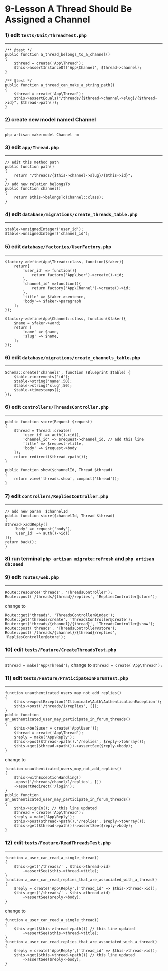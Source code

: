 9-Lesson A Thread Should Be Assigned a Channel
===
### 1) edit `tests/Unit/ThreadTest.php`
---
```
/** @test */
public function a_thread_belongs_to_a_channel()
{
    $thread = create('App\Thread');
    $this->assertInstanceOf('App\Channel', $thread->channel);
}

/** @test */
public function a_thread_can_make_a_string_path()
{
    $thread = create('App\Thread');
    $this->assertEquals("/threads/{$thread->channel->slug}/{$thread->id}", $thread->path());
}
```
### 2) create new model named Channel
---
`php artisan make:model Channel -m`

### 3) edit `app/Thread.php`
---
```
// edit this method path
public function path()
{
    return "/threads/{$this->channel->slug}/{$this->id}"; 
}
// add new relation belongsTo
public function channel()
{
    return $this->belongsTo(Channel::class);
}
```
### 4) edit `database/migrations/create_threads_table.php`
---
```
$table->unsignedInteger('user_id');
$table->unsignedInteger('channel_id');
```
### 5) edit `database/factories/UserFactory.php`
---
```
$factory->define(App\Thread::class, function($faker){
    return[
        'user_id' => function(){
            return factory('App\User')->create()->id;
        },
        'channel_id' =>function(){
            return factory('App\Channel')->create()->id;
        },
        'title' => $faker->sentence,
        'body'=> $faker->paragraph
    ];
});

$factory->define(App\Channel::class, function($faker){
    $name = $faker->word;
    return [
        'name' => $name,
        'slug' => $name,
    ];
});
```
### 6) edit `database/migrations/create_channels_table.php`
---
```
Schema::create('channels', function (Blueprint $table) {
    $table->increments('id');
    $table->string('name',50);
    $table->string('slug',50);
    $table->timestamps();
});
```
### 6) edit `controllers/ThreadsController.php`
---
```
public function store(Request $request)
{
    $thread = Thread::create([
        'user_id' => auth()->id(),
        'channel_id' => $request->channel_id, // add this line
        'title' => $request->title,
        'body' => $request->body
    ]);
    return redirect($thread->path());
}

public function show($channelId, Thread $thread)
{
    return view('threads.show', compact('thread'));
}
```
### 7) edit `controllers/RepliesController.php`
---
``` 
// add new param  $channelId
public function store($channelId, Thread $thread)
{  
$thread->addReply([
    'body' => request('body'),
    'user_id' => auth()->id()
]);
return back();
}
```
### 8) run terminal `php artisan migrate:refresh` and `php artisan db:seed`

### 9) edit `routes/web.php`
---
```
Route::resource('threads', 'ThreadsController');
Route::post('/threads/{thread}/replies', 'RepliesController@store');
```
change to
```
Route::get('threads', 'ThreadsController@index');
Route::get('threads/create', 'ThreadsController@create');
Route::get('threads/{channel}/{thread}', 'ThreadsController@show');
Route::post('threads', 'ThreadsController@store');
Route::post('/threads/{channel}/{thread}/replies', 'RepliesController@store');
```

### 10) edit `tests/Feature/CreateThreadsTest.php`
---
`$thread = make('App\Thread');` change to `$thread = create('App\Thread');`

### 11) edit `tests/Feature/PraticipateInForumTest.php`
---
```
function unauthenticated_users_may_not_add_replies()
{
    $this->expectException('Illuminate\Auth\AuthenticationException');
    $this->post('/threads/1/replies', []);
}
public function an_authenticated_user_may_participate_in_forum_threads()
{
    $this->be($user = create('App\User'));
    $thread = create('App\Thread');
    $reply = make('App\Reply');
    $this->post($thread->path().'/replies', $reply->toArray());
    $this->get($thread->path())->assertSee($reply->body);
}
```
change to
```
function unauthenticated_users_may_not_add_replies()
{
    $this->withExceptionHandling()
    ->post('/threads/chanel/1/replies', [])
    ->assertRedirect('/login');
}
public function an_authenticated_user_may_participate_in_forum_threads()
{
    $this->signIn(); // this line updated
    $thread = create('App\Thread');
    $reply = make('App\Reply');
    $this->post($thread->path().'/replies', $reply->toArray());
    $this->get($thread->path())->assertSee($reply->body);
}
```
### 12) edit `tests/Feature/ReadThreadsTest.php`
---
```  
function a_user_can_read_a_single_thread()
{
    $this->get('/threads/' . $this->thread->id)
        ->assertSee($this->thread->title);
}
function a_user_can_read_replies_that_are_associated_with_a_thread()
{
    $reply = create('App\Reply',['thread_id' => $this->thread->id]);
    $this->get('/threads/' . $this->thread->id)
        ->assertSee($reply->body);
}
```
change to 
```
function a_user_can_read_a_single_thread()
{
    $this->get($this->thread->path()) // this line updated
        ->assertSee($this->thread->title);
}
function a_user_can_read_replies_that_are_associated_with_a_thread()
{
    $reply = create('App\Reply',['thread_id' => $this->thread->id]);
    $this->get($this->thread->path()) // this line updated
        ->assertSee($reply->body);
}
```

